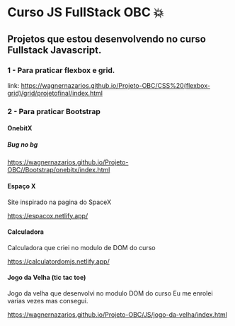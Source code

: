 # Curso JS FullStack OBC :boom:

## Projetos que estou desenvolvendo no curso Fullstack Javascript.

### 1 - Para praticar flexbox e grid. 

link: https://wagnernazarios.github.io/Projeto-OBC/CSS%20(flexbox-grid)/grid/projetofinal/index.html

### 2 - Para praticar Bootstrap

#### OnebitX

##### *Bug no bg*
https://wagnernazarios.github.io/Projeto-OBC//Bootstrap/onebitx/index.html

#### Espaço X
Site inspirado na pagina do SpaceX

https://espacox.netlify.app/

#### Calculadora
Calculadora que criei no modulo de DOM do curso

https://calculatordomjs.netlify.app/

#### Jogo da Velha (tic tac toe)
Jogo da velha que desenvolvi no modulo DOM do curso
Eu me enrolei varias vezes mas consegui.

https://wagnernazarios.github.io/Projeto-OBC/JS/jogo-da-velha/index.html

